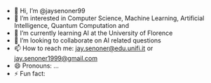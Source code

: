 - 👋 Hi, I’m @jaysenoner99
- 👀 I’m interested in Computer Science, Machine Learning, Artificial Intelligence, Quantum Computation and 
- 🌱 I’m currently learning AI at the University of Florence
- 💞️ I’m looking to collaborate on AI related questions
- 📫 How to reach me: jay.senoner@edu.unifi.it or jay.senoner1999@gmail.com
- 😄 Pronouns: ...
- ⚡ Fun fact: 

<!---
jaysenoner99/jaysenoner99 is a ✨ special ✨ repository because its `README.md` (this file) appears on your GitHub profile.
You can click the Preview link to take a look at your changes.
--->

